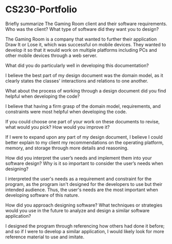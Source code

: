 # CS230-Portfolio

  Briefly summarize The Gaming Room client and their software requirements. Who was the client? What type of software did they want you to design?

The Gaming Room is a company that wanted to further their application Draw It or Lose it, which was successful on mobile devices. They wanted to develop it so that it would work
on multiple platforms including PCs and other mobile devices through a web server.

  What did you do particularly well in developing this documentation?

I believe the best part of my design document was the domain model, as it clearly states the classes' interactions and relations to one another.

  What about the process of working through a design document did you find helpful when developing the code?

I believe that having a firm grasp of the domain model, requirements, and constraints were most helpful when developing the code.

  If you could choose one part of your work on these documents to revise, what would you pick? How would you improve it?

If I were to expand upon any part of my design document, I believe I could better explain to my client my recommendations on the operating platform, memory, and storage through 
more details and reasoning.

  How did you interpret the user’s needs and implement them into your software design? Why is it so important to consider the user’s needs when designing?

I interpreted the user's needs as a requirement and constraint for the program, as the program isn't designed for the developers to use but their intended audience. Thus, the
user's needs are the most important when developing software of this nature.

  How did you approach designing software? What techniques or strategies would you use in the future to analyze and design a similar software application?

I designed the program through referencing how others had done it before; and so if I were to develop a similar application, I would likely look for more reference material to
use and imitate.
